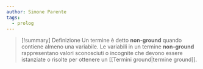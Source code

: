 ```yaml
---
author: Simone Parente
tags:
  - prolog
---
```

>[!summary] Definizione
>Un termine è detto **non-ground** quando contiene almeno una variabile.
>Le variabili in un termine **non-ground** rappresentano valori sconosciuti o incognite che devono essere istanziate o risolte per ottenere un [[Termini ground|termine ground]].

